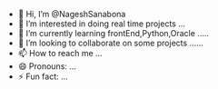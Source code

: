 - 👋 Hi, I’m @NageshSanabona
- 👀 I’m interested in doing real time projects ...
- 🌱 I’m currently learning frontEnd,Python,Oracle .....
- 💞️ I’m looking to collaborate on some projects ......
- 📫 How to reach me ...
- 😄 Pronouns: ...
- ⚡ Fun fact: ...

<!---
NageshSanabona/NageshSanabona is a ✨ special ✨ repository because its `README.md` (this file) appears on your GitHub profile.
You can click the Preview link to take a look at your changes.
--->
